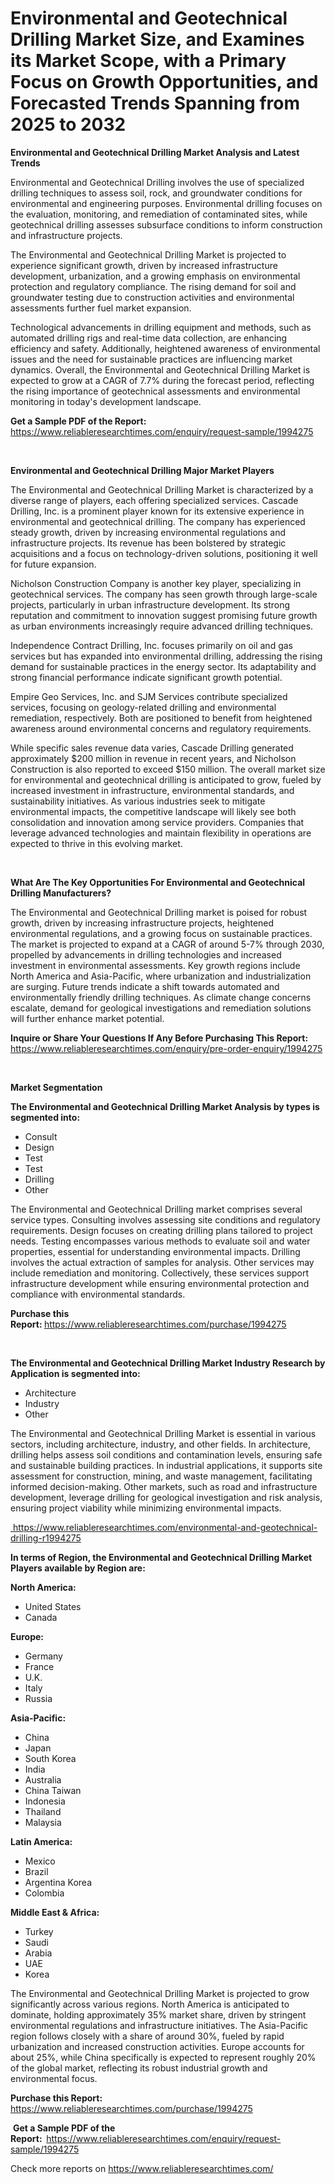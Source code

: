 <p><h1>Environmental and Geotechnical Drilling Market Size, and Examines its Market Scope, with a Primary Focus on Growth Opportunities, and Forecasted Trends Spanning from 2025 to 2032</h1></p><p><strong>Environmental and Geotechnical Drilling Market Analysis and Latest Trends</strong></p>
<p><p>Environmental and Geotechnical Drilling involves the use of specialized drilling techniques to assess soil, rock, and groundwater conditions for environmental and engineering purposes. Environmental drilling focuses on the evaluation, monitoring, and remediation of contaminated sites, while geotechnical drilling assesses subsurface conditions to inform construction and infrastructure projects. </p><p>The Environmental and Geotechnical Drilling Market is projected to experience significant growth, driven by increased infrastructure development, urbanization, and a growing emphasis on environmental protection and regulatory compliance. The rising demand for soil and groundwater testing due to construction activities and environmental assessments further fuel market expansion. </p><p>Technological advancements in drilling equipment and methods, such as automated drilling rigs and real-time data collection, are enhancing efficiency and safety. Additionally, heightened awareness of environmental issues and the need for sustainable practices are influencing market dynamics. Overall, the Environmental and Geotechnical Drilling Market is expected to grow at a CAGR of 7.7% during the forecast period, reflecting the rising importance of geotechnical assessments and environmental monitoring in today's development landscape.</p></p>
<p><strong>Get a Sample PDF of the Report:&nbsp;</strong> <a href="https://www.reliableresearchtimes.com/enquiry/request-sample/1994275?utm_campaign=2326&utm_medium=2&utm_source=Github&utm_content=ia&utm_term=10032025&utm_id=environmental-and-geotechnical-drilling">https://www.reliableresearchtimes.com/enquiry/request-sample/1994275</a></p>
<p>&nbsp;</p>
<p><strong>Environmental and Geotechnical Drilling Major Market Players</strong></p>
<p><p>The Environmental and Geotechnical Drilling Market is characterized by a diverse range of players, each offering specialized services. Cascade Drilling, Inc. is a prominent player known for its extensive experience in environmental and geotechnical drilling. The company has experienced steady growth, driven by increasing environmental regulations and infrastructure projects. Its revenue has been bolstered by strategic acquisitions and a focus on technology-driven solutions, positioning it well for future expansion.</p><p>Nicholson Construction Company is another key player, specializing in geotechnical services. The company has seen growth through large-scale projects, particularly in urban infrastructure development. Its strong reputation and commitment to innovation suggest promising future growth as urban environments increasingly require advanced drilling techniques.</p><p>Independence Contract Drilling, Inc. focuses primarily on oil and gas services but has expanded into environmental drilling, addressing the rising demand for sustainable practices in the energy sector. Its adaptability and strong financial performance indicate significant growth potential.</p><p>Empire Geo Services, Inc. and SJM Services contribute specialized services, focusing on geology-related drilling and environmental remediation, respectively. Both are positioned to benefit from heightened awareness around environmental concerns and regulatory requirements.</p><p>While specific sales revenue data varies, Cascade Drilling generated approximately $200 million in revenue in recent years, and Nicholson Construction is also reported to exceed $150 million. The overall market size for environmental and geotechnical drilling is anticipated to grow, fueled by increased investment in infrastructure, environmental standards, and sustainability initiatives. As various industries seek to mitigate environmental impacts, the competitive landscape will likely see both consolidation and innovation among service providers. Companies that leverage advanced technologies and maintain flexibility in operations are expected to thrive in this evolving market.</p></p>
<p>&nbsp;</p>
<p><strong>What Are The Key Opportunities For Environmental and Geotechnical Drilling Manufacturers?</strong></p>
<p><p>The Environmental and Geotechnical Drilling market is poised for robust growth, driven by increasing infrastructure projects, heightened environmental regulations, and a growing focus on sustainable practices. The market is projected to expand at a CAGR of around 5-7% through 2030, propelled by advancements in drilling technologies and increased investment in environmental assessments. Key growth regions include North America and Asia-Pacific, where urbanization and industrialization are surging. Future trends indicate a shift towards automated and environmentally friendly drilling techniques. As climate change concerns escalate, demand for geological investigations and remediation solutions will further enhance market potential.</p></p>
<p><strong>Inquire or Share Your Questions If Any Before Purchasing This Report:</strong> <a href="https://www.reliableresearchtimes.com/enquiry/pre-order-enquiry/1994275?utm_campaign=2326&utm_medium=2&utm_source=Github&utm_content=ia&utm_term=10032025&utm_id=environmental-and-geotechnical-drilling">https://www.reliableresearchtimes.com/enquiry/pre-order-enquiry/1994275</a></p>
<p>&nbsp;</p>
<p><strong>Market Segmentation</strong></p>
<p><strong>The Environmental and Geotechnical Drilling Market Analysis by types is segmented into:</strong></p>
<p><ul><li>Consult</li><li>Design</li><li>Test</li><li>Test</li><li>Drilling</li><li>Other</li></ul></p>
<p><p>The Environmental and Geotechnical Drilling market comprises several service types. Consulting involves assessing site conditions and regulatory requirements. Design focuses on creating drilling plans tailored to project needs. Testing encompasses various methods to evaluate soil and water properties, essential for understanding environmental impacts. Drilling involves the actual extraction of samples for analysis. Other services may include remediation and monitoring. Collectively, these services support infrastructure development while ensuring environmental protection and compliance with environmental standards.</p></p>
<p><strong>Purchase this Report:&nbsp;</strong><a href="https://www.reliableresearchtimes.com/purchase/1994275?utm_campaign=2326&utm_medium=2&utm_source=Github&utm_content=ia&utm_term=10032025&utm_id=environmental-and-geotechnical-drilling">https://www.reliableresearchtimes.com/purchase/1994275</a></p>
<p>&nbsp;</p>
<p><strong>The Environmental and Geotechnical Drilling Market Industry Research by Application is segmented into:</strong></p>
<p><ul><li>Architecture</li><li>Industry</li><li>Other</li></ul></p>
<p><p>The Environmental and Geotechnical Drilling Market is essential in various sectors, including architecture, industry, and other fields. In architecture, drilling helps assess soil conditions and contamination levels, ensuring safe and sustainable building practices. In industrial applications, it supports site assessment for construction, mining, and waste management, facilitating informed decision-making. Other markets, such as road and infrastructure development, leverage drilling for geological investigation and risk analysis, ensuring project viability while minimizing environmental impacts.</p></p>
<p><a href="https://www.reliableresearchtimes.com/environmental-and-geotechnical-drilling-r1994275?utm_campaign=2326&utm_medium=2&utm_source=Github&utm_content=ia&utm_term=10032025&utm_id=environmental-and-geotechnical-drilling">&nbsp;https://www.reliableresearchtimes.com/environmental-and-geotechnical-drilling-r1994275</a></p>
<p><strong>In terms of Region, the Environmental and Geotechnical Drilling Market Players available by Region are:</strong></p>
<p>
    <p> <strong> North America: </strong>
        <ul>
            <li>United States</li>
            <li>Canada</li>
        </ul>
        </p> 
    <p> <strong> Europe: </strong>
        <ul>
            <li>Germany</li>
            <li>France</li>
            <li>U.K.</li>
            <li>Italy</li>
            <li>Russia</li>
        </ul>
        </p> 
    <p> <strong> Asia-Pacific: </strong>
        <ul>
            <li>China</li>
            <li>Japan</li>
            <li>South Korea</li>
            <li>India</li>
            <li>Australia</li>
            <li>China Taiwan</li>
            <li>Indonesia</li>
            <li>Thailand</li>
            <li>Malaysia</li>
        </ul>
        </p> 
    <p> <strong> Latin America: </strong>
        <ul>
            <li>Mexico</li>
            <li>Brazil</li>
            <li>Argentina Korea</li>
            <li>Colombia</li>
        </ul>
        </p> 
    <p> <strong> Middle East & Africa: </strong>
        <ul>
            <li>Turkey</li>
            <li>Saudi</li>
            <li>Arabia</li>
            <li>UAE</li>
            <li>Korea</li>
        </ul>
    </p>
    </p>
<p><p>The Environmental and Geotechnical Drilling Market is projected to grow significantly across various regions. North America is anticipated to dominate, holding approximately 35% market share, driven by stringent environmental regulations and infrastructure initiatives. The Asia-Pacific region follows closely with a share of around 30%, fueled by rapid urbanization and increased construction activities. Europe accounts for about 25%, while China specifically is expected to represent roughly 20% of the global market, reflecting its robust industrial growth and environmental focus.</p></p>
<p><strong>Purchase this Report: </strong><a href="https://www.reliableresearchtimes.com/purchase/1994275?utm_campaign=2326&utm_medium=2&utm_source=Github&utm_content=ia&utm_term=10032025&utm_id=environmental-and-geotechnical-drilling">https://www.reliableresearchtimes.com/purchase/1994275</a></p>
<p>&nbsp;<strong>Get a Sample PDF of the Report:&nbsp;&nbsp;</strong><a href="https://www.reliableresearchtimes.com/enquiry/request-sample/1994275?utm_campaign=2326&utm_medium=2&utm_source=Github&utm_content=ia&utm_term=10032025&utm_id=environmental-and-geotechnical-drilling">https://www.reliableresearchtimes.com/enquiry/request-sample/1994275</a></p>
<p><strong></strong></p>
<p>Check more reports on <a href="https://www.reliableresearchtimes.com/?utm_campaign=2326&utm_medium=2&utm_source=Github&utm_content=ia&utm_term=10032025&utm_id=environmental-and-geotechnical-drilling">https://www.reliableresearchtimes.com/</a></p>